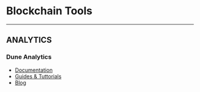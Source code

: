 # Blockchain Tools

---

## ANALYTICS
### Dune Analytics
- [Documentation](https://dune.com/docs)
- [Guides & Tuttorials](https://dune.com/guide)
- [Blog](https://dune.com/blog)
